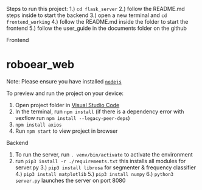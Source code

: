 Steps to run this project:
1.) `cd flask_server`
2.) follow the README.md steps inside to start the backend
3.) open a new terminal and `cd frontend_working`
4.) follow the README.md inside the folder to start the frontend
5.) follow the user_guide in the documents folder on the github

Frontend

  # roboear_web

  Note: Please ensure you have installed <code><a href="https://nodejs.org/en/download/">nodejs</a></code>

  To preview and run the project on your device:
  1) Open project folder in <a href="https://code.visualstudio.com/download">Visual Studio Code</a>
  2) In the terminal, run `npm install` (if there is a dependency error with vexflow run `npm install --legacy-peer-deps`)
  3) `npm install axios`
  4) Run `npm start` to view project in browser 

Backend

1) To run the server, run `. venv/bin/activate` to activate the environment
2) run `pip3 install -r ./requirements.txt` this installs all modules for server.py
3.) `pip3 install librosa` for segmenter & frequency classifier
4.) `pip3 install matplotlib` 
5.) `pip3 install numpy`
6.) `python3 server.py` launches the server on port 8080